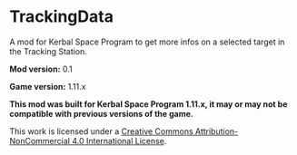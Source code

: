 # TrackingData

A mod for Kerbal Space Program to get more infos on a selected target in the Tracking Station.


**Mod version:** 0.1

**Game version:** 1.11.x

**This mod was built for Kerbal Space Program 1.11.x, it may or may not be compatible with previous versions of the game.**

This work is licensed under a [Creative Commons Attribution-NonCommercial 4.0 International License](https://creativecommons.org/licenses/by-nc/4.0/).
